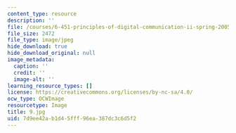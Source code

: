 ```yaml
---
content_type: resource
description: ''
file: /courses/6-451-principles-of-digital-communication-ii-spring-2005/7d9ee42ab1d45fff96ea387dc3c6d5f2_9.jpg
file_size: 2472
file_type: image/jpeg
hide_download: true
hide_download_original: null
image_metadata:
  caption: ''
  credit: ''
  image-alt: ''
learning_resource_types: []
license: https://creativecommons.org/licenses/by-nc-sa/4.0/
ocw_type: OCWImage
resourcetype: Image
title: 9.jpg
uid: 7d9ee42a-b1d4-5fff-96ea-387dc3c6d5f2
---
```

